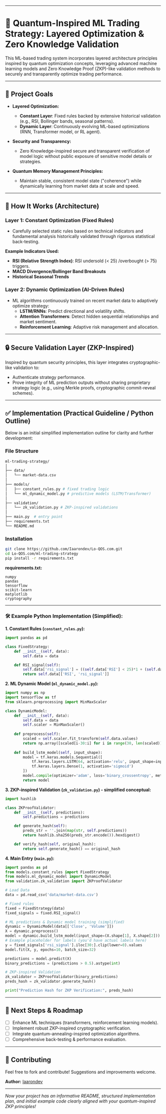 

---  

# 🚀 Quantum-Inspired ML Trading Strategy: Layered Optimization & Zero Knowledge Validation  

This ML-based trading system incorporates layered architecture principles inspired by quantum optimization concepts, leveraging advanced machine learning models and Zero Knowledge Proof (ZKP)-like validation methods to securely and transparently optimize trading performance.  

---

## 📌 Project Goals  

- **Layered Optimization:**  
  - **Constant Layer**: Fixed rules backed by extensive historical validation (e.g., RSI, Bollinger bands, seasonal patterns).
  - **Dynamic Layer**: Continuously evolving ML-based optimizations (RNN, Transformer model, or RL agent).

- **Security and Transparency:**  
  - Zero Knowledge-inspired secure and transparent verification of model logic without public exposure of sensitive model details or strategies.

- **Quantum Memory Management Principles:**  
  - Maintain stable, consistent model state ("coherence") while dynamically learning from market data at scale and speed.

---

## 🧠 How It Works (Architecture)  

### Layer 1: Constant Optimization (Fixed Rules)  

- Carefully selected static rules based on technical indicators and fundamental analysis historically validated through rigorous statistical back-testing.  

**Example Indicators Used:**  
- **RSI (Relative Strength Index)**: RSI undersold (< 25) /overbought (> 75) triggers.  
- **MACD Divergence/Bollinger Band Breakouts**  
- **Historical Seasonal Trends**  

### Layer 2: Dynamic Optimization (AI-Driven Rules)  

- ML algorithms continuously trained on recent market data to adaptively optimize strategy:  
  - **LSTM/RNNs**: Predict directional and volatility shifts.  
  - **Attention Transformers**: Detect hidden sequential relationships and market sentiment.
  - **Reinforcement Learning**: Adaptive risk management and allocation.

---

## 🔒 Secure Validation Layer (ZKP-Inspired)  

Inspired by quantum security principles, this layer integrates cryptographic-like validation to:  

- Authenticate strategy performance.  
- Prove integrity of ML prediction outputs without sharing proprietary strategy logic (e.g., using Merkle proofs, cryptographic commit-reveal schemes).   
  
---

## ✅ Implementation (Practical Guideline / Python Outline)  

Below is an initial simplified implementation outline for clarity and further development:

### File Structure  

```bash  
ml-trading-strategy/  
│  
├── data/  
│   └── market-data.csv  
│  
├── models/  
│   ├── constant_rules.py # fixed trading logic  
│   └── ml_dynamic_model.py # predictive models (LSTM/Transformer)  
│  
├── validation/  
│   └── zk_validation.py # ZKP-inspired validations  
│  
├── main.py  # entry point  
├── requirements.txt  
└── README.md  
```  

### Installation  

```bash  
git clone https://github.com/Iaarondev/Lo-QOS.com.git  
cd Lo-QOS.com/ml-trading-strategy  
pip install -r requirements.txt  
```  

**requirements.txt:**  
```
numpy  
pandas  
tensorflow  
scikit-learn  
matplotlib  
cryptography  
```

---

### 🛠️ Example Python Implementation (Simplified):  

**1. Constant Rules (`constant_rules.py`):**  

```python  
import pandas as pd  

class FixedStrategy:  
    def __init__(self, data):  
        self.data = data  

    def RSI_signal(self):  
        self.data['rsi_signal'] = ((self.data['RSI'] < 25)*1 + (self.data['RSI'] > 75)*-1)  
        return self.data[['RSI', 'rsi_signal']]  
```  

**2. ML Dynamic Model (`ml_dynamic_model.py`):**  

```python  
import numpy as np  
import tensorflow as tf  
from sklearn.preprocessing import MinMaxScaler  

class DynamicModel:  
    def __init__(self, data):  
        self.data = data  
        self.scaler = MinMaxScaler()  
      
    def preprocess(self):  
        scaled = self.scaler.fit_transform(self.data.values)  
        return np.array([scaled[i-30:i] for i in range(30, len(scaled))])  
  
    def build_lstm_model(self, input_shape):  
        model = tf.keras.models.Sequential([  
            tf.keras.layers.LSTM(64, activation='relu', input_shape=input_shape),  
            tf.keras.layers.Dense(1, activation='sigmoid')  
        ])  
        model.compile(optimizer='adam', loss='binary_crossentropy', metrics=['accuracy'])  
        return model  
```  

**3. ZKP-inspired Validation (`zk_validation.py`) - simplified conceptual:**  

```python  
import hashlib  

class ZKProofValidator:  
    def __init__(self, predictions):  
        self.predictions = predictions  

    def generate_hash(self):  
        preds_str = ''.join(map(str, self.predictions))  
        return hashlib.sha256(preds_str.encode()).hexdigest()  

    def verify_hash(self, original_hash):  
        return self.generate_hash() == original_hash  
```

**4. Main Entry (`main.py`):**  

```python  
import pandas as pd  
from models.constant_rules import FixedStrategy  
from models.ml_dynamic_model import DynamicModel  
from validation.zk_validation import ZKProofValidator  

# Load Data  
data = pd.read_csv('data/market-data.csv')  

# Fixed rules  
fixed = FixedStrategy(data)  
fixed_signals = fixed.RSI_signal()  

# ML predictions & Dynamic model training (simplified)  
dynamic = DynamicModel(data[['Close', 'Volume']])  
X = dynamic.preprocess()  
model = dynamic.build_lstm_model(input_shape=(X.shape[1], X.shape[2]))  
# Example placeholder for labels (you'd have actual labels here)  
y = fixed_signals['rsi_signal'].iloc[30:].clip(lower=0).values  
model.fit(X, y, epochs=10, batch_size=32)  

predictions = model.predict(X)  
binary_predictions = (predictions > 0.5).astype(int)  

# ZKP-inspired Validation  
zk_validator = ZKProofValidator(binary_predictions)  
preds_hash = zk_validator.generate_hash()  

print("Prediction Hash for ZKP Verification:", preds_hash)  
```

---

## 📅 Next Steps & Roadmap  

- [ ] Enhance ML techniques (transformers, reinforcement learning models).  
- [ ] Implement robust ZKP-inspired cryptographic verification.  
- [ ] Integrate quantum-annealing-inspired optimization algorithms.  
- [ ] Comprehensive back-testing & performance evaluation.  

---

## 🌟 Contributing  

Feel free to fork and contribute! Suggestions and improvements welcome.

**Author:** [Iaarondev](https://github.com/Iaarondev)  

---

*Now your project has an informative README, structured implementation plan, and initial example code clearly aligned with your quantum-inspired ZKP principles!*
